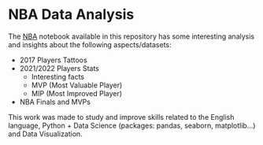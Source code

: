 # NBA Data Analysis

The [NBA](https://github.com/victorleaoo/NBA-Data-Science-Project/blob/main/NBA.ipynb) notebook available in this repository has some interesting analysis and insights about the following aspects/datasets:
- 2017 Players Tattoos
- 2021/2022 Players Stats
  - Interesting facts
  - MVP (Most Valuable Player)
  - MIP (Most Improved Player)
- NBA Finals and MVPs

This work was made to study and improve skills related to the English language, Python + Data Science (packages: pandas, seaborn, matplotlib...) and Data Visualization.
